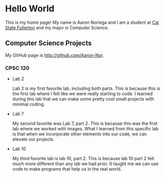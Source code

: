 # Hello World

This is my home page! My name is Aaron Noriega and I am a student at [Cal State Fullerton](http://www.fullerton.edu/) and my major is Computer Science.

## Computer Science Projects

My GitHub page is http://github.com/Aaron-Nor.

### CPSC 120

* Lab 2

  Lab 2 is my first favorite lab, including both parts. This is because this is the first lab where I felt like we were really starting to code.
  I learned during this lab that we can make some    pretty cool small projects with minimal coding.

* Lab 7

  My second favorite was Lab 7, part 2. This is because this was the first lab where we worked with images.
  What I learned from this specific lab is that when we incorporate other elements into   our code, we can elevate our projects.

* Lab 10

  My third favorite lab is lab 10, part 2. This is because lab 10 part 2 felt much more different than any lab we had prior.
  It taught me we can use code to make programs that help us in the real world.
